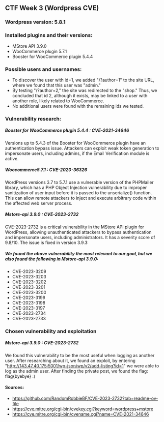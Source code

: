 ## CTF Week 3 (Wordpress CVE)

### Wordpress version: 5.8.1

### Installed plugins and their versions:
- MStore API 3.9.0
- WooCommerce plugin 5.7.1
- Booster for WooCommerce plugin 5.4.4

### Possible users and usernames:
- To discover the user with id=1, we added "/?author=1" to the site URL, where we found that this user was "admin."
- By testing "/?author=2," the site was redirected to the "shop." Thus, we concluded that id 2, although it exists, may be linked to a user with another role, likely related to WooCommerce.
- No additional users were found with the remaining ids we tested.

### Vulnerability research:

##### Booster for WooCommerce plugin 5.4.4 : CVE-2021-34646
Versions up to 5.4.3 of the Booster for WooCommerce plugin have an authentication bypass issue. Attackers can exploit weak token generation to impersonate users, including admins, if the Email Verification module is active.

##### Woocommerce5.7.1 : CVE-2020-36326
WordPress versions 3.7 to 5.7.1 use a vulnerable version of the PHPMailer library, which has a PHP Object Injection vulnerability due to improper sanitization of user input before it is passed to the unserialize() function. This can allow remote attackers to inject and execute arbitrary code within the affected web server process.

##### Mstore-api 3.9.0 : CVE-2023-2732
CVE-2023-2732 is a critical vulnerability in the MStore API plugin for WordPress, allowing unauthenticated attackers to bypass authentication and impersonate users, including administrators. It has a severity score of 9.8/10. The issue is fixed in version 3.9.3​

##### We found the above vulnerability the most relevant to our goal, but we also found the following in Mstore-api 3.9.0: 
- CVE-2023-3209
- CVE-2023-3203
- CVE-2023-3202
- CVE-2023-3201
- CVE-2023-3200
- CVE-2023-3199
- CVE-2023-3198
- CVE-2023-3197
- CVE-2023-2734
- CVE-2023-2733
 
 ### Chosen vulnerability and exploitation
 
 ##### Mstore-api 3.9.0 : CVE-2023-2732
 We found this vulnerability to be the most useful when logging as another user. After researching about it, we found an exploit, by entering "http://143.47.40.175:5001/wp-json/wp/v2/add-listing?id=1" we were able to log as the admin user. After finding the private post, we found the flag: flag{byebye} :)


#### Sources:
- https://github.com/RandomRobbieBF/CVE-2023-2732?tab=readme-ov-file
- https://cve.mitre.org/cgi-bin/cvekey.cgi?keyword=wordpress+mstore
- https://cve.mitre.org/cgi-bin/cvename.cgi?name=CVE-2021-34646

